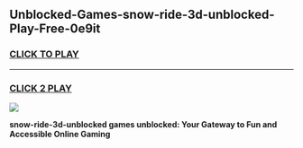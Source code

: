 
## Unblocked-Games-snow-ride-3d-unblocked-Play-Free-0e9it
<h3>
<a href="https://premium76.site?title=snow-ride-3d-unblocked&ref=23A">CLICK TO PLAY</a></h3>
<hr>

<h3>
<a href="https://premium76.site?title=snow-ride-3d-unblocked&ref=23A">CLICK 2 PLAY</a>
  
</h3>

<a href="https://premium76.site?title=snow-ride-3d-unblocked&ref=23A"><img src="https://clearcache.store/games.png"></a>


**snow-ride-3d-unblocked games unblocked: Your Gateway to Fun and Accessible Online Gaming**
